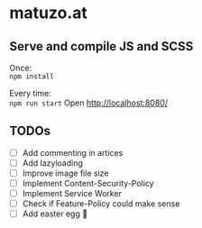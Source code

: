 # matuzo.at

## Serve and compile JS and SCSS

Once:  
`npm install`

Every time:  
`npm run start`
Open <http://localhost:8080/>

## TODOs

- [ ] Add commenting in artices  
- [ ] Add lazyloading  
- [ ] Improve image file size  
- [ ] Implement Content-Security-Policy  
- [ ] Implement Service Worker  
- [ ] Check if Feature-Policy could make sense  
- [ ] Add easter egg 🥚  
